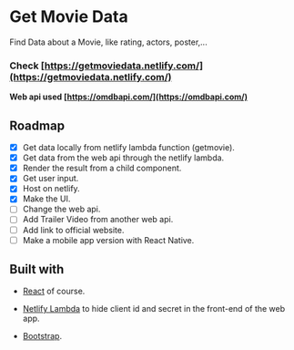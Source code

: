 # Get Movie Data  
Find Data about a Movie, like rating, actors, poster,...
### Check [https://getmoviedata.netlify.com/](https://getmoviedata.netlify.com/)

**Web api used [https://omdbapi.com/](https://omdbapi.com/)**

## Roadmap  
- [x] Get data locally from netlify lambda function (getmovie).
- [x] Get data from the web api through the netlify lambda.
- [x] Render the result from a child component.
- [x] Get user input.
- [x] Host on netlify.
- [x] Make the UI.
- [ ] Change the web api.
- [ ] Add Trailer Video from another web api.
- [ ] Add link to official website.
- [ ] Make a mobile app version with React Native.

## Built with  
  
- [React](https://reactjs.org/) of course.  
  
- [Netlify Lambda](https://github.com/netlify/create-react-app-lambda) to hide client id and secret in the front-end of the web app.  
  
- [Bootstrap](https://getbootstrap.com/).  